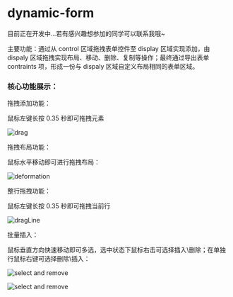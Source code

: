 # dynamic-form

目前正在开发中...若有感兴趣想参加的同学可以联系我哦~

主要功能：通过从 control 区域拖拽表单控件至 display 区域实现添加，由 dispaly 区域拖拽实现布局、移动、删除、复制等操作；最终通过导出表单 contraints 项，形成一份与 dispaly 区域自定义布局相同的表单区域。

### 核心功能展示：

拖拽添加功能：

鼠标左键长按 0.35 秒即可拖拽元素

![drag](https://img-blog.csdnimg.cn/4e42638b52e54334a864b7314b4d8d9b.gif#pic_center)

拖拽布局功能：

鼠标水平移动即可进行拖拽布局：

![deformation](https://img-blog.csdnimg.cn/56c9ed4696ae4b91b3d1f9cc3a955dfe.gif#pic_center)

整行拖拽功能：

鼠标左键长按 0.35 秒即可拖拽当前行

![dragLine](https://img-blog.csdnimg.cn/38acab940f0544a0a442f422c8e15fbe.gif#pic_center)

批量插入：

鼠标垂直方向快速移动即可多选，选中状态下鼠标右击可选择插入\删除；在单独行鼠标右键可选择删除\插入：

![select and remove](https://img-blog.csdnimg.cn/63a84b9510cf47d98c71f35db889c6d5.gif#pic_center)

![select and remove](https://img-blog.csdnimg.cn/2d4f36a366184180b0d6aedfce031017.gif#pic_center)
